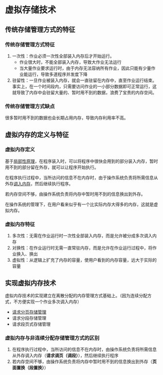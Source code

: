 # 虚拟存储技术

## 传统存储管理方式的特征

### 传统存储管理方式特征

1. 一次性：作业必须一次性全部装入内存后才开始运行。
   - 作业很大时，不能全部装入内存，导致大作业无法运行
   - 当大量作业要求运行时，由于内存无法容纳所有作业，因此只能有少量作业能运行，导致多道程序并发度下降
2. 驻留性：一旦作业被装入内存，就会一直驻留在内存中，直至作业运行结束。事实上，在一个时间段内，只需要访问作业的一小部分数据即可正常运行，这就导致了内存中会驻留大量的、暂时用不到的数据，浪费了宝贵的内存空间。

### 传统存储管理方式缺点

很多暂时用不到的数据也会长期占用内存，导致内存利用率不高。

## 虚拟内存的定义与特征

### 虚拟内存定义

基于[局部性原理](./具有块表的地址变换机构.md#局部性原理)，在程序装入时，可以将程序中很快会用到的部分装入内存，暂时用不到的部分留在外存，就可以让程序开始执行。

在程序执行过程中，当所访问的信息不在内存时，由于操作系统负责将所需信息从外存[调入内存](./调度.md####中级调度)，然后继续执行程序。

若内存空间不够，由操作系统负责将内存中暂时用不到的信息换出到外存。

在操作系统的管理下，在用户看来似乎有一个比实际内存大得多的内存，这就是虚拟内存。

### 虚拟内存特征

1. 多次性：无需在作业运行时一次性全部装入内存，而是允许被分成多次调入内存
2. 对换性：在作业运行时无需一直常驻内存，而是允许在作业运行过程中，将作业换入、换出
3. 虚拟性：从逻辑上扩充了内存的容量，使用户看到的内存容量，远大于实际的容量



## 实现虚拟内存技术

虚拟内存技术的实现建立在离散分配的内存管理方式基础上。（因为连续分配方式，不方便实现一个作业多次调入内存）

- [请求分页存储管理](./请求分页管理方式.md)
- 请求分段存储管理
- 请求段页式存储管理

### 虚拟内存与非连续分配存储管理方式的区别

1. 在程序执行过程中，当所访问的信息不在内存时，由操作系统负责将所需信息从外存调入内存（**请求调页（调段）**），然后继续执行程序
2. 若内存空间不够，由操作系统负责将内存中暂时用不到的信息换出到外存（**页面置换（段置换）**）